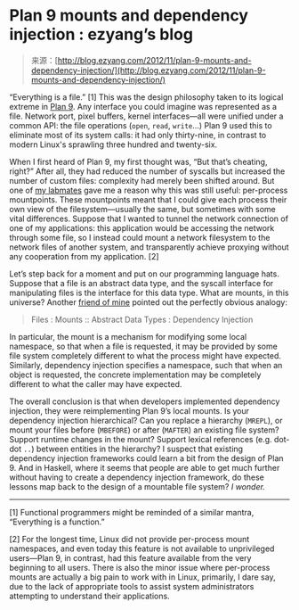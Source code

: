 <!--yml
category: 未分类
date: 2024-07-01 18:17:24
-->

# Plan 9 mounts and dependency injection : ezyang’s blog

> 来源：[http://blog.ezyang.com/2012/11/plan-9-mounts-and-dependency-injection/](http://blog.ezyang.com/2012/11/plan-9-mounts-and-dependency-injection/)

“Everything is a file.” [1] This was the design philosophy taken to its logical extreme in [Plan 9](http://en.wikipedia.org/wiki/Plan_9_from_Bell_Labs). Any interface you could imagine was represented as a file. Network port, pixel buffers, kernel interfaces—all were unified under a common API: the file operations (`open`, `read`, `write`...) Plan 9 used this to eliminate most of its system calls: it had only thirty-nine, in contrast to modern Linux's sprawling three hundred and twenty-six.

When I first heard of Plan 9, my first thought was, “But that’s cheating, right?” After all, they had reduced the number of syscalls but increased the number of custom files: complexity had merely been shifted around. But one of [my labmates](https://plus.google.com/107333307248367605396/about) gave me a reason why this was still useful: per-process mountpoints. These mountpoints meant that I could give each process their own view of the filesystem—usually the same, but sometimes with some vital differences. Suppose that I wanted to tunnel the network connection of one of my applications: this application would be accessing the network through some file, so I instead could mount a network filesystem to the network files of another system, and transparently achieve proxying without any cooperation from my application. [2]

Let’s step back for a moment and put on our programming language hats. Suppose that a file is an abstract data type, and the syscall interface for manipulating files is the interface for this data type. What are mounts, in this universe? Another [friend of mine](https://plus.google.com/116034118081904229710/about) pointed out the perfectly obvious analogy:

> Files : Mounts :: Abstract Data Types : Dependency Injection

In particular, the mount is a mechanism for modifying some local namespace, so that when a file is requested, it may be provided by some file system completely different to what the process might have expected. Similarly, dependency injection specifies a namespace, such that when an object is requested, the concrete implementation may be completely different to what the caller may have expected.

The overall conclusion is that when developers implemented dependency injection, they were reimplementing Plan 9’s local mounts. Is your dependency injection hierarchical? Can you replace a hierarchy (`MREPL`), or mount your files before (`MBEFORE`) or after (`MAFTER`) an existing file system? Support runtime changes in the mount? Support lexical references (e.g. dot-dot `..`) between entities in the hierarchy? I suspect that existing dependency injection frameworks could learn a bit from the design of Plan 9\. And in Haskell, where it seems that people are able to get much further without having to create a dependency injection framework, do these lessons map back to the design of a mountable file system? *I wonder.*

* * *

[1] Functional programmers might be reminded of a similar mantra, “Everything is a function.”

[2] For the longest time, Linux did not provide per-process mount namespaces, and even today this feature is not available to unprivileged users—Plan 9, in contrast, had this feature available from the very beginning to all users. There is also the minor issue where per-process mounts are actually a big pain to work with in Linux, primarily, I dare say, due to the lack of appropriate tools to assist system administrators attempting to understand their applications.